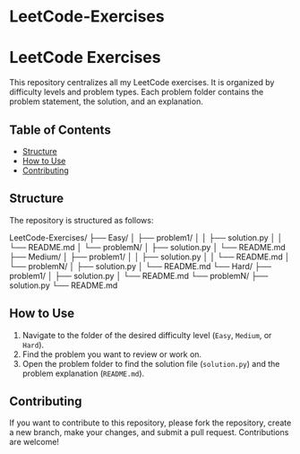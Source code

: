 # LeetCode-Exercises

# LeetCode Exercises

This repository centralizes all my LeetCode exercises. It is organized by difficulty levels and problem types. Each problem folder contains the problem statement, the solution, and an explanation.

## Table of Contents

- [Structure](#structure)
- [How to Use](#how-to-use)
- [Contributing](#contributing)

## Structure

The repository is structured as follows:

LeetCode-Exercises/
      ├── Easy/
      │   ├── problem1/
      │   │   ├── solution.py
      │   │   └── README.md
      │   └── problemN/
      │       ├── solution.py
      │       └── README.md
      ├── Medium/
      │   ├── problem1/
      │   │   ├── solution.py
      │   │   └── README.md
      │   └── problemN/
      │       ├── solution.py
      │       └── README.md
      └── Hard/
          ├── problem1/
          │   ├── solution.py
          │   └── README.md
          └── problemN/
              ├── solution.py
              └── README.md

## How to Use

1. Navigate to the folder of the desired difficulty level (`Easy`, `Medium`, or `Hard`).
2. Find the problem you want to review or work on.
3. Open the problem folder to find the solution file (`solution.py`) and the problem explanation (`README.md`).

## Contributing

If you want to contribute to this repository, please fork the repository, create a new branch, make your changes, and submit a pull request. Contributions are welcome!


